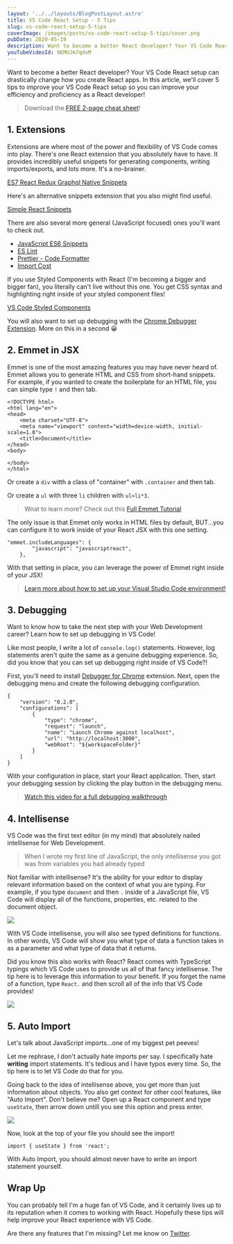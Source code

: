 ```yaml
---
layout: '../../layouts/BlogPostLayout.astro'
title: VS Code React Setup - 5 Tips
slug: vs-code-react-setup-5-tips
coverImage: /images/posts/vs-code-react-setup-5-tips/cover.png
pubDate: 2020-05-19
description: Want to become a better React developer? Your VS Code React setup can drastically change the way you create React apps. In this video, we'll cover 5 tips to improve your VS Code React setup to also improve your efficiency and proficiency as a React developer!
youTubeVideoId: 9EMUJm7qdxM
---
```


Want to become a better React developer? Your VS Code React setup can drastically change how you create React apps. In this article, we'll cover 5 tips to improve your VS Code React setup so you can improve your efficiency and proficiency as a React developer!

> Download the [FREE 2-page cheat sheet](https://learn.jamesqquick.com/vs-code-react-cheatsheet/)!

## 1\. Extensions

Extensions are where most of the power and flexibility of VS Code comes into play. There's one React extension that you absolutely have to have. It provides incredibly useful snippets for generating components, writing imports/exports, and lots more. It's a no-brainer.

[ES7 React Redux Graphql Native Snippets](https://marketplace.visualstudio.com/items?itemName=dsznajder.es7-react-js-snippets)

Here's an alternative snippets extension that you also might find useful.

[Simple React Snippets](https://marketplace.visualstudio.com/items?itemName=burkeholland.simple-react-snippets)

There are also several more general (JavaScript focused) ones you'll want to check out.

- [JavaScript ES6 Snippets](https://marketplace.visualstudio.com/items?itemName=xabikos.JavaScriptSnippets)
- [ES Lint](https://marketplace.visualstudio.com/items?itemName=dbaeumer.vscode-eslint)
- [Prettier - Code Formatter](https://marketplace.visualstudio.com/items?itemName=esbenp.prettier-vscode)
- [Import Cost](https://marketplace.visualstudio.com/items?itemName=wix.vscode-import-cost)

If you use Styled Components with React (I'm becoming a bigger and bigger fan), you literally can't live without this one. You get CSS syntax and highlighting right inside of your styled component files!

[VS Code Styled Components](https://marketplace.visualstudio.com/items?itemName=jpoissonnier.vscode-styled-components)

You will also want to set up debugging with the [Chrome Debugger Extension](https://marketplace.visualstudio.com/items?itemName=msjsdiag.debugger-for-chrome). More on this in a second 😀

## 2\. Emmet in JSX

Emmet is one of the most amazing features you may have never heard of. Emmet allows you to generate HTML and CSS from short-hand snippets. For example, if you wanted to create the boilerplate for an HTML file, you can simple type `!` and then tab.

    <!DOCTYPE html>
    <html lang="en">
    <head>
        <meta charset="UTF-8">
        <meta name="viewport" content="width=device-width, initial-scale=1.0">
        <title>Document</title>
    </head>
    <body>

    </body>
    </html>

Or create a `div` witth a class of "container" with `.container` and then tab.

Or create a `ul` with three `li` children with `ul>li*3.`

> Wnat to learn more? Check out this [Full Emmet Tutorial](https://www.youtube.com/watch?v=5guZjNDcVnA)

The only issue is that Emmet only works in HTML files by default, BUT...you can configure it to work inside of your React JSX with this one setting.

    "emmet.includeLanguages": {
            "javascript": "javascriptreact",
        },

With that setting in place, you can leverage the power of Emmet right inside of your JSX!

> [Learn more about how to set up your Visual Studio Code environment!](https://www.udemy.com/learn-visual-studio-code)

## 3\. Debugging

Want to know how to take the next step with your Web Development career? Learn how to set up debugging in VS Code!

Like most people, I write a lot of `console.log()` statements. However, log statements aren't quite the same as a genuine debugging experience. So, did you know that you can set up debugging right inside of VS Code?!

First, you'll need to install [Debugger for Chrome](https://marketplace.visualstudio.com/items?itemName=msjsdiag.debugger-for-chrome) extension. Next, open the debugging menu and create the following debugging configuration.

    {
        "version": "0.2.0",
        "configurations": [
            {
                "type": "chrome",
                "request": "launch",
                "name": "Launch Chrome against localhost",
                "url": "http://localhost:3000",
                "webRoot": "${workspaceFolder}"
            }
        ]
    }

With your configuration in place, start your React application. Then, start your debugging session by clicking the play button in the debugging menu.

> [Watch this video for a full debugging walkthrough](https://www.youtube.com/watch?v=OlwIDANNpOc)

## 4\. Intellisense

VS Code was the first text editor (in my mind) that absolutely nailed intellisense for Web Development.

> When I wrote my first line of JavaScript, the only intellisense you got was from variables you had already typed

Not familiar with intellisense? It's the ability for your editor to display relevant information based on the context of what you are typing. For example, if you type `document` and then `.` inside of a JavaScript file, VS Code will display all of the functions, properties, etc. related to the document object.

![](/images/vs-code-react-setup-5-tips/1.jpeg)

With VS Code intellisense, you will also see typed definitions for functions. In other words, VS Code will show you what type of data a function takes in as a parameter and what type of data that it returns.

Did you know this also works with React? React comes with TypeScript typings which VS Code uses to provide us all of that fancy intellisense. The tip here is to leverage this information to your benefit. If you forget the name of a function, type `React.` and then scroll all of the info that VS Code provides!

![](/images/vs-code-react-setup-5-tips/2.jpeg)

## 5\. Auto Import

Let's talk about JavaScript imports...one of my biggest pet peeves!

Let me rephrase, I don't actually hate imports per say. I specifically hate **writing** import statements. It's tedious and I have typos every time. So, the tip here is to let VS Code do that for you.

Going back to the idea of intellisense above, you get more than just information about objects. You also get context for other cool features, like "Auto Import". Don't believe me? Open up a React component and type `useState`, then arrow down untill you see this option and press enter.

![](/images/vs-code-react-setup-5-tips/3.jpeg)

Now, look at the top of your file you should see the import!

    import { useState } from 'react';

With Auto Import, you should almost never have to write an import statement yourself.

## Wrap Up

You can probably tell I'm a huge fan of VS Code, and it certainly lives up to its reputation when it comes to working with React. Hopefully these tips will help improve your React experience with VS Code.

Are there any features that I'm missing? Let me know on [Twitter](https://twitter.com/jamesqquick).
